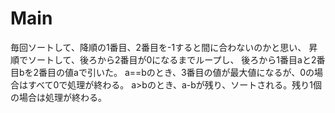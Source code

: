 # Main
毎回ソートして、降順の1番目、2番目を-1すると間に合わないのかと思い、
昇順でソートして、後ろから2番目が0になるまでループし、
後ろから1番目aと2番目bを2番目の値aで引いた。
a==bのとき、3番目の値が最大値になるが、0の場合はすべて0で処理が終わる。
a>bのとき、a-bが残り、ソートされる。残り1個の場合は処理が終わる。
